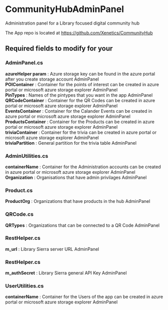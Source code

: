 # CommunityHubAdminPanel
Administration panel for a Library focused digital community hub

The App repo is located at https://github.com/Xenetics/CommunityHub

## Required fields to modify for your

### AdminPanel.cs  
<b>azureHelper param</b> : Azure storage key can be found in the azure portal after you create storage account	AdminPanel  
<b>POIContainer</b> : Container for the points of interest can be created in azure portal or microsoft azure storage explorer	AdminPanel  
<b>PinTypes</b> : Names of the pintypes that you want in the app	AdminPanel  
<b>QRCodeContainer</b> : Container for the QR Codes can be created in azure portal or microsoft azure storage explorer	AdminPanel  
<b>EventsContainer</b> : Container for the Calander Events can be created in azure portal or microsoft azure storage explorer	AdminPanel  
<b>ProductsContainer</b> : Container for the Products can be created in azure portal or microsoft azure storage explorer	AdminPanel  
<b>triviaContainer</b> : Container for the trivia can be created in azure portal or microsoft azure storage explorer	AdminPanel  
<b>triviaPartition</b> : General partition for the trivia table	AdminPanel  
  
### AdminUtilities.cs  
<b>containerName</b> : Container for the Administration accounts can be created in azure portal or microsoft azure storage explorer	AdminPanel  	
<b>Organization</b> : Organisations that have admin privilages	AdminPanel  
  
### Product.cs  
<b>ProductOrg</b> : Organizations that have products in the hub	AdminPanel  
  
### QRCode.cs  
<b>QRTypes</b> : Organizations that can be connected to a QR Code	AdminPanel  	
  
### RestHelper.cs  
<b>m_url</b> : Library Sierra server URL	AdminPanel  	
  
### RestHelper.cs  
<b>m_authSecret</b> : Library Sierra general API Key	AdminPanel  	
  
### UserUtilities.cs  
<b>containerName</b> : Container for the Users of the app can be created in azure portal or microsoft azure storage explorer	AdminPanel  
